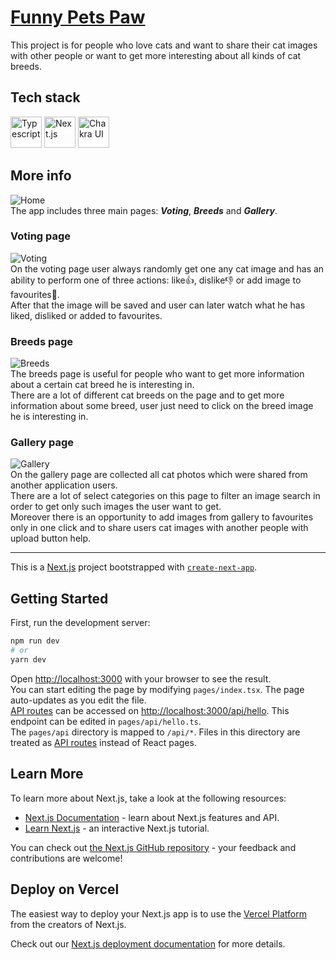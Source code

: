 # [Funny Pets Paw](https://funny-pets-paw.vercel.app/)
This project is for people who love cats and want to share their cat images with other people or want to get more interesting about all kinds of cat breeds.

## Tech stack
<div>
<a href="https://www.typescriptlang.org/" title="Typescript"><img src="https://github.com/get-icon/geticon/raw/master/icons/typescript-icon.svg" alt="Typescript" width="50px" height="50px"></a>
<a href="https://nextjs.org/" title="Next.js"><img src="https://github.com/get-icon/geticon/raw/master/icons/nextjs-icon.svg" alt="Next.js" width="50px" height="50px"></a>
<a href="https://chakra-ui.com/" title="Chakra UI"><img src="https://github.com/get-icon/geticon/raw/master/icons/chakra-icon.svg" alt="Chakra UI" width="50px" height="50px"></a>
</div>

## More info
![Home](./public/views/home.gif)\
The app includes three main pages: ***Voting***, ***Breeds*** and ***Gallery***.

### Voting page
![Voting](./public/views/voting.gif)\
On the voting page user always randomly get one any cat image and has an ability to perform one of three actions: like👍, dislike👎 or add image to favourites🧡.\
After that the image will be saved and user can later watch what he has liked, disliked or added to favourites.

### Breeds page
![Breeds](./public/views/breeds.gif)\
The breeds page is useful for people who want to get more information about a certain cat breed he is interesting in.\
There are a lot of different cat breeds on the page and to get more information about some breed, user just need to click on the breed image he is interesting in.

### Gallery page
![Gallery](./public/views/gallery.gif)\
On the gallery page are collected all cat photos which were shared from another application users.\
There are a lot of select categories on this page to filter an image search in order to get only such images the user want to get.\
Moreover there is an opportunity to add images from gallery to favourites only in one click and to share users cat images with another people with upload button help.

***

This is a [Next.js](https://nextjs.org/) project bootstrapped with [`create-next-app`](https://github.com/vercel/next.js/tree/canary/packages/create-next-app).

## Getting Started

First, run the development server:

```bash
npm run dev
# or
yarn dev
```

Open [http://localhost:3000](http://localhost:3000) with your browser to see the result.\
You can start editing the page by modifying `pages/index.tsx`. The page auto-updates as you edit the file.\
[API routes](https://nextjs.org/docs/api-routes/introduction) can be accessed on [http://localhost:3000/api/hello](http://localhost:3000/api/hello). This endpoint can be edited in `pages/api/hello.ts`.\
The `pages/api` directory is mapped to `/api/*`. Files in this directory are treated as [API routes](https://nextjs.org/docs/api-routes/introduction) instead of React pages.

## Learn More

To learn more about Next.js, take a look at the following resources:

- [Next.js Documentation](https://nextjs.org/docs) - learn about Next.js features and API.
- [Learn Next.js](https://nextjs.org/learn) - an interactive Next.js tutorial.

You can check out [the Next.js GitHub repository](https://github.com/vercel/next.js/) - your feedback and contributions are welcome!

## Deploy on Vercel

The easiest way to deploy your Next.js app is to use the [Vercel Platform](https://vercel.com/new?utm_medium=default-template&filter=next.js&utm_source=create-next-app&utm_campaign=create-next-app-readme) from the creators of Next.js.

Check out our [Next.js deployment documentation](https://nextjs.org/docs/deployment) for more details.
